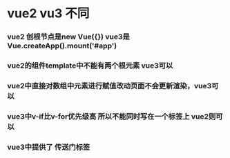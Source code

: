 # vue2 vu3 不同
### vue2 创根节点是new Vue({}) vue3是 Vue.createApp().mount('#app')
### vue2的组件template中不能有两个根元素 vue3可以
### vue2中直接对数组中元素进行赋值改动页面不会更新渲染，vue3可以
### vue3中v-if比v-for优先级高 所以不能同时写在一个标签上 vue2则可以
### vue3中提供了 <teleport> 传送门标签